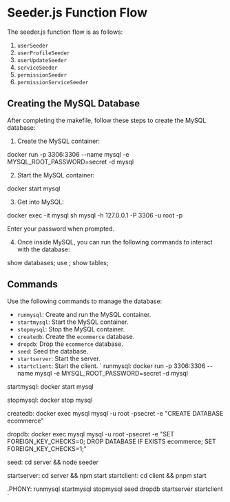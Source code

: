 # Seeder.js Function Flow

The seeder.js function flow is as follows:

1. `userSeeder`
2. `userProfileSeeder`
3. `userUpdateSeeder`
4. `serviceSeeder`
5. `permissionSeeder`
6. `permissionServiceSeeder`

## Creating the MySQL Database

After completing the makefile, follow these steps to create the MySQL database:

1. Create the MySQL container:

docker run -p 3306:3306 --name mysql -e MYSQL_ROOT_PASSWORD=secret -d mysql


2. Start the MySQL container:

docker start mysql


3. Get into MySQL:

docker exec -it mysql sh
mysql -h 127.0.0.1 -P 3306 -u root -p


Enter your password when prompted.

4. Once inside MySQL, you can run the following commands to interact with the database:

show databases;
use <your database>;
show tables;

## Commands

Use the following commands to manage the database:

- `runmysql`: Create and run the MySQL container.
- `startmysql`: Start the MySQL container.
- `stopmysql`: Stop the MySQL container.
- `createdb`: Create the `ecommerce` database.
- `dropdb`: Drop the `ecommerce` database.
- `seed`: Seed the database.
- `startserver`: Start the server.
- `startclient`: Start the client.
`
runmysql: 
	docker run -p 3306:3306 --name mysql -e MYSQL_ROOT_PASSWORD=secret -d mysql

startmysql: 
	docker start mysql

stopmysql: 
	docker stop mysql

createdb:
	docker exec mysql mysql -u root -psecret -e "CREATE DATABASE ecommerce"

dropdb:
	docker exec mysql mysql -u root -psecret -e "SET FOREIGN_KEY_CHECKS=0; DROP DATABASE IF EXISTS ecommerce; SET FOREIGN_KEY_CHECKS=1;"

seed:
	cd server && node seeder

startserver: 
	cd server && npm start
startclient:
	cd client && pnpm start

.PHONY: runmysql startmysql stopmysql seed dropdb startserver startclient
`
